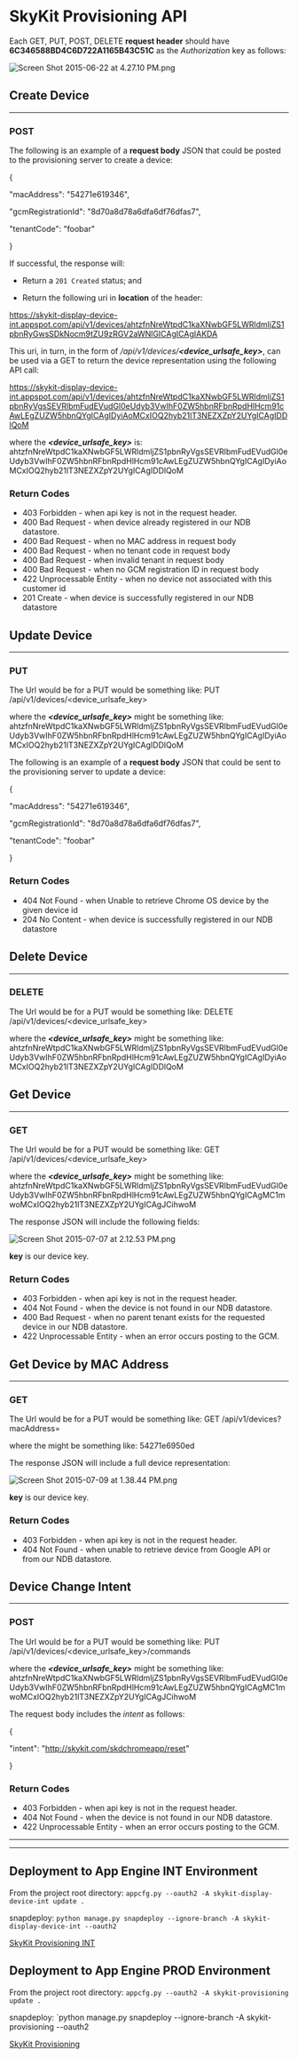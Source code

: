 # SkyKit Provisioning API #


Each GET, PUT, POST, DELETE **request header** should have **6C346588BD4C6D722A1165B43C51C** as the *Authorization* key as follows:

![Screen Shot 2015-06-22 at 4.27.10 PM.png](https://bitbucket.org/repo/L8AoyM/images/2887177670-Screen%20Shot%202015-06-22%20at%204.27.10%20PM.png)

## Create Device ##
___________________________________________________________________________________________________
### POST ###

The following is an example of a **request body** JSON that could be posted to the provisioning server to create a device:

{

  "macAddress": "54271e619346",

  "gcmRegistrationId": "8d70a8d78a6dfa6df76dfas7",

  "tenantCode": "foobar"

}

If successful, the response will:

* Return a `201 Created` status; and

* Return the following uri in **location** of the header: 

https://skykit-display-device-int.appspot.com/api/v1/devices/ahtzfnNreWtpdC1kaXNwbGF5LWRldmljZS1pbnRyGwsSDkNocm9tZU9zRGV2aWNlGICAgICAgIAKDA

This uri, in turn, in the form of */api/v1/devices/**<device_urlsafe_key>***, can be used via a GET to return the device representation using the following API call:

https://skykit-display-device-int.appspot.com/api/v1/devices/ahtzfnNreWtpdC1kaXNwbGF5LWRldmljZS1pbnRyVgsSEVRlbmFudEVudGl0eUdyb3VwIhF0ZW5hbnRFbnRpdHlHcm91cAwLEgZUZW5hbnQYgICAgIDyiAoMCxIOQ2hyb21lT3NEZXZpY2UYgICAgIDDlQoM

where the ***<device_urlsafe_key>*** is: ahtzfnNreWtpdC1kaXNwbGF5LWRldmljZS1pbnRyVgsSEVRlbmFudEVudGl0eUdyb3VwIhF0ZW5hbnRFbnRpdHlHcm91cAwLEgZUZW5hbnQYgICAgIDyiAoMCxIOQ2hyb21lT3NEZXZpY2UYgICAgIDDlQoM

### Return Codes ###
* 403 Forbidden - when api key is not in the request header.
* 400 Bad Request - when device already registered in our NDB datastore.
* 400 Bad Request - when no MAC address in request body
* 400 Bad Request - when no tenant code in request body
* 400 Bad Request - when invalid tenant in request body
* 400 Bad Request - when no GCM registration ID in request body
* 422 Unprocessable Entity - when no device not associated with this customer id
* 201 Create - when device is successfully registered in our NDB datastore



## Update Device ##
___________________________________________________________________________________________________

### PUT ###

The Url would be for a PUT would be something like:
PUT   /api/v1/devices/<device_urlsafe_key>

where the ***<device_urlsafe_key>*** might be something like: ahtzfnNreWtpdC1kaXNwbGF5LWRldmljZS1pbnRyVgsSEVRlbmFudEVudGl0eUdyb3VwIhF0ZW5hbnRFbnRpdHlHcm91cAwLEgZUZW5hbnQYgICAgIDyiAoMCxIOQ2hyb21lT3NEZXZpY2UYgICAgIDDlQoM


The following is an example of a **request body** JSON that could be sent to the provisioning server to update a device:

{

  "macAddress": "54271e619346",

  "gcmRegistrationId": "8d70a8d78a6dfa6df76dfas7",

  "tenantCode": "foobar"

}

### Return Codes ###
* 404 Not Found - when Unable to retrieve Chrome OS device by the given device id
* 204 No Content - when device is successfully registered in our NDB datastore


## Delete Device ##
___________________________________________________________________________________________________

### DELETE ###

The Url would be for a PUT would be something like:
DELETE   /api/v1/devices/<device_urlsafe_key>

where the ***<device_urlsafe_key>*** might be something like: ahtzfnNreWtpdC1kaXNwbGF5LWRldmljZS1pbnRyVgsSEVRlbmFudEVudGl0eUdyb3VwIhF0ZW5hbnRFbnRpdHlHcm91cAwLEgZUZW5hbnQYgICAgIDyiAoMCxIOQ2hyb21lT3NEZXZpY2UYgICAgIDDlQoM


## Get Device ##
___________________________________________________________________________________________________

### GET ###

The Url would be for a PUT would be something like:
GET   /api/v1/devices/<device_urlsafe_key>

where the ***<device_urlsafe_key>*** might be something like: ahtzfnNreWtpdC1kaXNwbGF5LWRldmljZS1pbnRyVgsSEVRlbmFudEVudGl0eUdyb3VwIhF0ZW5hbnRFbnRpdHlHcm91cAwLEgZUZW5hbnQYgICAgMC1mwoMCxIOQ2hyb21lT3NEZXZpY2UYgICAgJCihwoM

The response JSON will include the following fields:

![Screen Shot 2015-07-07 at 2.12.53 PM.png](https://bitbucket.org/repo/L8AoyM/images/1854249404-Screen%20Shot%202015-07-07%20at%202.12.53%20PM.png)

**key** is our device key.

### Return Codes ###
* 403 Forbidden - when api key is not in the request header.
* 404 Not Found - when the device is not found in our NDB datastore.
* 400 Bad Request - when no parent tenant exists for the requested device in our NDB datastore.
* 422 Unprocessable Entity - when an error occurs posting to the GCM. 




## Get Device by MAC Address ##
___________________________________________________________________________________________________

### GET ###

The Url would be for a PUT would be something like:
GET   /api/v1/devices?macAddress=<MAC address>

where the ***<MAC address>*** might be something like: 54271e6950ed

The response JSON will include a full device representation:

![Screen Shot 2015-07-09 at 1.38.44 PM.png](https://bitbucket.org/repo/L8AoyM/images/2900401397-Screen%20Shot%202015-07-09%20at%201.38.44%20PM.png)

**key** is our device key.

### Return Codes ###
* 403 Forbidden - when api key is not in the request header.
* 404 Not Found - when unable to retrieve device from Google API or from our NDB datastore.



## Device Change Intent ##
___________________________________________________________________________________________________

### POST ###

The Url would be for a PUT would be something like:
PUT   /api/v1/devices/<device_urlsafe_key>/commands

where the ***<device_urlsafe_key>*** might be something like: ahtzfnNreWtpdC1kaXNwbGF5LWRldmljZS1pbnRyVgsSEVRlbmFudEVudGl0eUdyb3VwIhF0ZW5hbnRFbnRpdHlHcm91cAwLEgZUZW5hbnQYgICAgMC1mwoMCxIOQ2hyb21lT3NEZXZpY2UYgICAgJCihwoM


The request body includes the *intent* as follows:

{

  "intent": "http://skykit.com/skdchromeapp/reset"

}

### Return Codes ###
* 403 Forbidden - when api key is not in the request header.
* 404 Not Found - when the device is not found in our NDB datastore.
* 422 Unprocessable Entity - when an error occurs posting to the GCM. 




___________________________________________________________________________________________________
___________________________________________________________________________________________________

## Deployment to App Engine INT Environment ##

From the project root directory: `appcfg.py --oauth2 -A skykit-display-device-int update .`

snapdeploy: `python manage.py snapdeploy --ignore-branch -A skykit-display-device-int --oauth2`

[SkyKit Provisioning INT](https://skykit-display-device-int.appspot.com/#)

## Deployment to App Engine PROD Environment ##

From the project root directory: `appcfg.py --oauth2 -A skykit-provisioning update .`

snapdeploy: `python manage.py snapdeploy --ignore-branch -A skykit-provisioning --oauth2

[SkyKit Provisioning](https://skykit-provisioning.appspot.com/#)